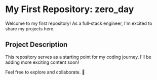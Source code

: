 # My First Repository: zero_day

Welcome to my first repository! As a full-stack engineer, I'm excited to share my projects here.

## Project Description
This repository serves as a starting point for my coding journey. I'll be adding more exciting content soon!

Feel free to explore and collaborate. 🚀

